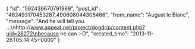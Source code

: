  {
   "id": "592439670791969",
   "post_id": "462493170453287_490608044308466",
   "from_name": "August le Blanc",
   "message": "And he will tell you ...\nhttp://www.appeat.net/project/dogdrip/content.php?uid=28272\nbecause he can  :-D",
   "created_time": "2013-11-26T05:14:45+0000"
 }
